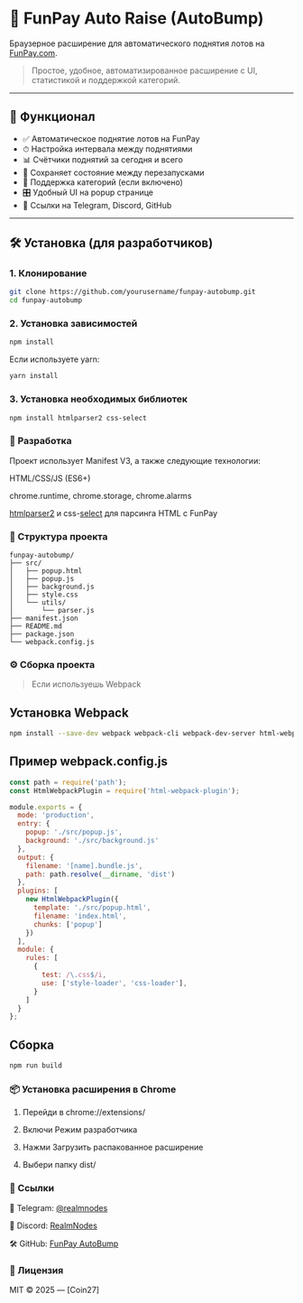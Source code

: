 # 🚀 FunPay Auto Raise (AutoBump)

Браузерное расширение для автоматического поднятия лотов на [FunPay.com](https://funpay.com).

> Простое, удобное, автоматизированное расширение с UI, статистикой и поддержкой категорий.

---

## 🧩 Функционал

- ✅ Автоматическое поднятие лотов на FunPay
- ⏱ Настройка интервала между поднятиями
- 📊 Счётчики поднятий за сегодня и всего
- 💾 Сохраняет состояние между перезапусками
- 🧭 Поддержка категорий (если включено)
- 🎛 Удобный UI на popup странице
- 📎 Ссылки на Telegram, Discord, GitHub

---

## 🛠️ Установка (для разработчиков)

### 1. Клонирование

```bash
git clone https://github.com/yourusername/funpay-autobump.git
cd funpay-autobump
```

### 2. Установка зависимостей
```bash
npm install
```
Если используете yarn:
```bash
yarn install
```

### 3. Установка необходимых библиотек
```bash
npm install htmlparser2 css-select
```

### 🧪 Разработка
Проект использует Manifest V3, а также следующие технологии:

HTML/CSS/JS (ES6+)

chrome.runtime, chrome.storage, chrome.alarms

[htmlparser2](https://www.npmjs.com/package/htmlparser2) и css-[select](https://www.npmjs.com/package/css-select) для парсинга HTML с FunPay

### 📁 Структура проекта
```
funpay-autobump/
├── src/
│   ├── popup.html
│   ├── popup.js
│   ├── background.js
│   ├── style.css
│   └── utils/
│       └── parser.js
├── manifest.json
├── README.md
├── package.json
└── webpack.config.js
```

### ⚙️ Сборка проекта
> Если используешь Webpack
## Установка Webpack
```bash
npm install --save-dev webpack webpack-cli webpack-dev-server html-webpack-plugin css-loader style-loader
```
## Пример webpack.config.js
```js
const path = require('path');
const HtmlWebpackPlugin = require('html-webpack-plugin');

module.exports = {
  mode: 'production',
  entry: {
    popup: './src/popup.js',
    background: './src/background.js'
  },
  output: {
    filename: '[name].bundle.js',
    path: path.resolve(__dirname, 'dist')
  },
  plugins: [
    new HtmlWebpackPlugin({
      template: './src/popup.html',
      filename: 'index.html',
      chunks: ['popup']
    })
  ],
  module: {
    rules: [
      {
        test: /\.css$/i,
        use: ['style-loader', 'css-loader'],
      }
    ]
  }
};
```
## Сборка
```bash
npm run build
```
### 📦 Установка расширения в Chrome
1. Перейди в chrome://extensions/

2. Включи Режим разработчика

3. Нажми Загрузить распакованное расширение

4. Выбери папку dist/
### 🔗 Ссылки
📢 Telegram: [@realmnodes](https://t.me/realmnodes)

💬 Discord: [RealmNodes](https://discord.gg/f9aKHX8qHB)

🛠 GitHub: [FunPay AutoBump](https://github.com/ccoin27/FunPay-Auto-Raise-AutoBump-/edit/main/README.md)
### 📃 Лицензия
MIT © 2025 — [Coin27]
